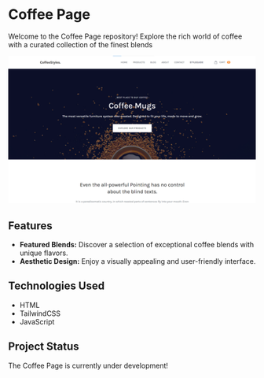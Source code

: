 # Coffee Page

Welcome to the Coffee Page repository! Explore the rich world of coffee with a curated collection of the finest blends

![Coffee Page Screenshot](public/img/demo-coffee.png)

## Features

- **Featured Blends:** Discover a selection of exceptional coffee blends with unique flavors.
- **Aesthetic Design:** Enjoy a visually appealing and user-friendly interface.

## Technologies Used

- HTML
- TailwindCSS
- JavaScript

## Project Status

The Coffee Page is currently under development!
